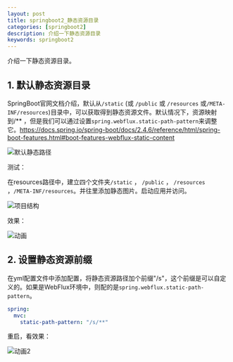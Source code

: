 ```yaml
---
layout: post
title: springboot2_静态资源目录
categories: [springboot2]
description: 介绍一下静态资源目录
keywords: springboot2
---
```


 介绍一下静态资源目录。

## 1. 默认静态资源目录

SpringBoot官网文档介绍，默认从`/static` (或 `/public` 或 `/resources` 或`/META-INF/resources`)目录中，可以获取得到静态资源文件。默认情况下，资源映射到/** ，但是我们可以通过设置`spring.webflux.static-path-pattern`来调整它。<https://docs.spring.io/spring-boot/docs/2.4.6/reference/html/spring-boot-features.html#boot-features-webflux-static-content>

![默认静态路径](20210604_1.png)

测试：

在resources路径中，建立四个文件夹`/static` ， `/public` ， `/resources` ，`/META-INF/resources`。并往里添加静态图片。启动应用并访问。

![项目结构](20210604_2.png)

效果：

![动画](20210604_3.gif)



## 2. 设置静态资源前缀

在yml配置文件中添加配置，将静态资源路径加个前缀"/s"，这个前缀是可以自定义的。如果是WebFlux环境中，则配的是`spring.webflux.static-path-pattern`。

```` yaml
spring:
  mvc:
    static-path-pattern: "/s/**"
````

重启，看效果：

![动画2](20210604_4.gif)

